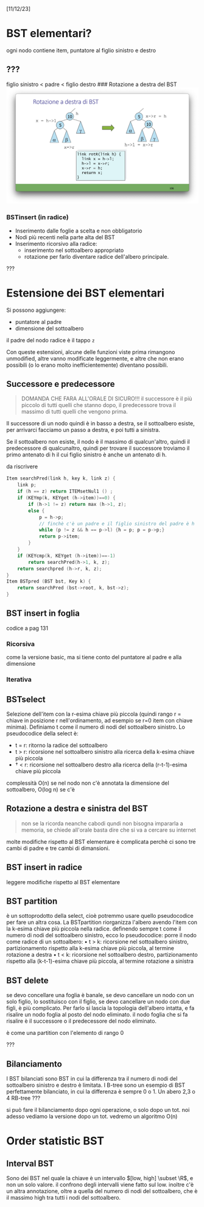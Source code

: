 [11/12/23]


# BST elementari?
ogni nodo contiene item, puntatore al figlio sinistro e destro


## ???

figlio sinistro < padre < figlio destro
### Rotazione a destra del BST
![](<rotazione a destra di bst.png>)

### BSTinsert (in radice)
- Inserimento dalle foglie a scelta e non obbligatorio
- Nodi più recenti nella parte alta del BST
- Inserimento ricorsivo alla radice:
  - inserimento nel sottoalbero appropriato
  - rotazione per farlo diventare radice dell'albero principale.

???

# Estensione dei BST elementari
Si possono aggiungere:
- puntatore al padre
- dimensione del sottoalbero

il padre del nodo radice è il tappo `z`

Con queste estensioni, alcune delle funzioni viste prima rimangono unmodified, altre vanno modificate leggermente, e altre che non erano possibili (o lo erano molto inefficientemente) diventano possibili.

## Successore e predecessore
> DOMANDA CHE FARA ALL'ORALE DI SICURO!!!
il successore è il più piccolo di tutti quelli che stanno dopo, il predecessore trova il massimo di tutti quelli che vengono prima.

Il successore di un nodo quindi è in basso a destra, se il sottoalbero esiste, per arrivarci facciamo un passo a destra, e poi tutti a sinistra.

Se il sottoalbero non esiste, il nodo è il massimo di qualcun'altro, quindi il predecessore di qualcunaltro, quindi per trovare il successore troviamo il primo antenato di h il cui figlio sinistro è anche un antenato di h.

da riscrivere

```c
Item searchPred(link h, key k, link z) {
    link p;
    if (h == z) return ITEMsetNul1 () ;
    if (KEYmp(k, KEYget (h->item))==0) {
        if (h->1 != z) return max (h->1, z);
        else {
            p = h->p;
            // finchè c'è un padre e il figlio sinistro del padre è h
            while (p != z && h == p->l) {h = p; p = p->p;}
            return p->item;
        }
    }
    if (KEYcmp(k, KEYget (h->item))==-1)
        return searchPred(h->1, k, z);
    return searchpred (h->r, k, z);
}
Item BSTpred (BST bst, Key k) {
    return searchPred (bst->root, k, bst->z);
}
```

## BST insert in foglia
codice a pag 131
### Ricorsiva
come la versione basic, ma si tiene conto del puntatore al padre e alla dimensione
### Iterativa


## BSTselect
Selezione dell'item con la r-esima chiave più piccola (quindi rango r = chiave in posizione r nell'ordinamento, ad esempio se r=0 item con chiave minima). Definiamo t come il numero di nodi del sottoalbero sinistro. Lo pseudocodice della select è:
- t = r: ritorno la radice del sottoalbero
- t > r: ricorsione nel sottoalbero sinistro alla ricerca della k-esima chiave più piccola
- † < r: ricorsione nel sottoalbero destro alla ricerca della (r-t-1)-esima chiave più piccola

complessità O(n) se nel nodo non c'è annotata la dimensione del sottoalbero, O(log n) se c'è

## Rotazione a destra e sinistra del BST
> non se la ricorda neanche cabodi qundi non bisogna impararla a memoria, se chiede all'orale basta dire che si va a cercare su internet

molte modifiche rispetto al BST elementare
è complicata perchè ci sono tre cambi di padre e tre cambi di dimansioni.

## BST insert in radice
leggere modifiche rispetto al BST elementare

## BST partition
è un sottoprodotto della select, cioè potremmo usare quello pseudocodice per fare un altra cosa.
La BSTpartition riorganizza l'albero avendo l'item con la k-esima chiave più piccola nella radice. definendo sempre t come il numero di nodi del sottoalbero sinistro, ecco lo pseudocodice:
porre il nodo come radice di un sottoalbero:
• t > k: ricorsione nel sottoalbero sinistro, partizionamento rispetto alla k-esima chiave più piccola, al termine rotazione a destra
• t < k: ricorsione nel sottoalbero destro, partizionamento rispetto alla (k-t-1)-esima chiave più piccola, al termine rotazione a sinistra

## BST delete
se devo concellare una foglia è banale, se devo cancellare un nodo con un solo figlio, lo sostituisco con il figlio, se devo cancellare un nodo con due figli, è più complicato. Per farlo si lascia la topologia dell'albero intatta, e fa risalire un nodo foglia al posto del nodo eliminato. il nodo foglia che si fa risalire è il successore o il predecessore del nodo eliminato.

è come una partition con l'elemento di rango 0

???

## Bilanciamento
I BST bilanciati sono BST in cui la differenza tra il numero di nodi del sottoalbero sinistro e destro è limitata. I B-tree sono un esempio di BST perfettamente bilanciato, in cui la differenza è sempre 0 o 1. Un abero 2,3 o 4 RB-tree ???

si può fare il bilanciamento dopo ogni operazione, o solo dopo un tot. noi adesso vediamo la versione dopo un tot. vedremo un algoritmo O(n)

# Order statistic BST

## Interval BST
Sono dei BST nel quale la chiave è un intervallo $[low, high] \subset \R$, e non un solo valore. il confrono degli intervalli viene fatto sul low. inoltre c'è un altra annotazione, oltre a quella del numero di nodi del sottoalbero, che è il massimo high tra tutti i nodi del sottoalbero.